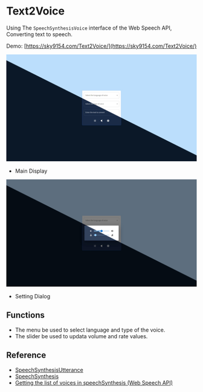 # Text2Voice
Using The `SpeechSynthesisVoice` interface of the Web Speech API, Converting text to speech.

Demo: [https://sky9154.com/Text2Voice/](https://sky9154.com/Text2Voice/)

![Main Display](./docs/main.png)

* Main Display

![Setting Dialog](./docs/setting.png)

* Setting Dialog

## Functions
* The menu be used to select language and type of the voice.
* The slider be used to updata volume and rate values.

## Reference
* [SpeechSynthesisUtterance](https://developer.mozilla.org/en-US/docs/Web/API/SpeechSynthesisUtterance)
* [SpeechSynthesis](https://developer.mozilla.org/en-US/docs/Web/API/SpeechSynthesis)
* [Getting the list of voices in speechSynthesis (Web Speech API)](https://stackoverflow.com/questions/21513706/getting-the-list-of-voices-in-speechsynthesis-web-speech-api)